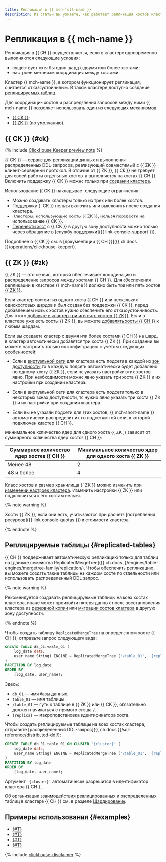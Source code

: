 ```yaml
---
title: Репликация в {{ mch-full-name }}
description: Из статьи вы узнаете, как работает репликация хостов кластера в {{ mch-full-name }}.
---
```


# Репликация в {{ mch-name }}

Репликация в {{ CH }} осуществляется, если в кластере одновременно выполняются следующие условия:

* существует хотя бы один шард с двумя или более хостами;
* настроен механизм координации между хостами.

Кластер {{ mch-name }}, в котором функционирует репликация, считается отказоустойчивым. В таком кластере доступно создание [реплицируемых таблиц](#replicated-tables).

Для координации хостов и распределения запросов между ними {{ mch-name }} позволяет использовать один из следующих механизмов:

* [{{ CK }}](#ck);
* [{{ ZK }}](#zk) (по умолчанию).

## {{ CK }} {#ck}

{% include [ClickHouse Keeper preview note](../../_includes/mdb/mch/note-ck-preview.md) %}

{{ CK }} — сервис для репликации данных и выполнения распределенных DDL-запросов, реализующий совместимый с {{ ZK }} клиент-серверный протокол. В отличие от {{ ZK }}, {{ CK }} не требует для своей работы отдельных хостов, а выполняется на хостах {{ CH }}. Включить поддержку {{ CK }} можно только при [создании кластера](../operations/cluster-create.md).

Использование {{ CK }} накладывает следующие ограничения:

* Можно создавать кластеры только из трех или более хостов.
* Поддержку {{ CK }} нельзя включить или выключить после создания кластера.
* Кластеры, использующие хосты {{ ZK }}, нельзя перевести на использование {{ CK }}.
* [Перенести хост](../operations/host-migration.md) c {{ CK }} в другую зону доступности можно только через обращение в [службу поддержки]({{ link-console-support }}).

Подробнее о {{ CK }} см. в [документации {{ CH }}]({{ ch.docs }}/operations/clickhouse-keeper/).

## {{ ZK }} {#zk}

{{ ZK }} — это сервис, который обеспечивает координацию и распределение запросов между хостами {{ CH }}. Для обеспечения репликации в кластере {{ mch-name }} должно быть [три или пять хостов {{ ZK }}](../qa/cluster-settings.md#zookeeper-hosts-number).

Если кластер состоит из одного хоста {{ CH }} или нескольких однохостовых шардов и был создан без поддержки {{ CK }}, перед добавлением новых хостов нужно обеспечить его отказоустойчивость. Для этого [добавьте в кластер три или пять хостов {{ ZK }}](../operations/zk-hosts.md#add-zk). Если в кластере уже есть хосты {{ ZK }}, вы можете [добавлять хосты {{ CH }}](../operations/hosts.md#add-host) к любым шардам.


Если вы создаете кластер с двумя или более хостами {{ CH }} на шард, в кластер автоматически добавятся три хоста {{ ZK }}. При создании вы можете настроить только их конфигурацию с учетом следующих особенностей:

* Если в [виртуальной сети](../../vpc/concepts/network.md) для кластера есть подсети в каждой из [зон доступности](../../overview/concepts/geo-scope.md), то в каждую подсеть автоматически будет добавлено по одному хосту {{ ZK }}, если не указать настройки этих хостов явно. При необходимости можно явно указать три хоста {{ ZK }} и их настройки при создании кластера.
* Если в виртуальной сети для кластера есть подсети только в некоторых зонах доступности, то нужно явно указать три хоста {{ ZK }} и их настройки при создании кластера.

* Если вы не указали подсети для этих хостов, {{ mch-short-name }} автоматически распределит их по подсетям той сети, к которой подключен кластер {{ CH }}.


Минимальное количество ядер для одного хоста {{ ZK }} зависит от суммарного количества ядер хостов {{ CH }}:

| Суммарное количество ядер хостов {{ CH }} | Минимальное количество ядер для одного хоста {{ ZK }} |
|-------------------------------------------|-------------------------------------------------------|
| Менее 48                                  | 2                                                     |
| 48 и более                                | 4                                                     |

Класс хостов и размер хранилища {{ ZK }} можно изменить при [изменении настроек кластера](../operations/update.md#change-resource-preset). Изменить настройки {{ ZK }} или подключиться к его хостам нельзя.

{% note warning %}

Хосты {{ ZK }}, если они есть, учитываются при расчете [потребления ресурсов]({{ link-console-quotas }}) и стоимости кластера.

{% endnote %}

## Реплицируемые таблицы {#replicated-tables}

{{ CH }} поддерживает автоматическую репликацию только для таблиц на [движке семейства ReplicatedMergeTree]({{ ch.docs }}/engines/table-engines/mergetree-family/replication/). Чтобы обеспечить репликацию, вы можете создать такие таблицы на каждом хосте по отдельности или использовать распределенный DDL-запрос.

{% note warning %}

Рекомендуется создавать реплицируемые таблицы на всех хостах кластера, иначе может произойти потеря данных после восстановления кластера из [резервной копии](backup.md) или [миграции хостов кластера](../operations/host-migration.md) в другую зону доступности.

{% endnote %}

Чтобы создать таблицу `ReplicatedMergeTree` на определенном хосте {{ CH }}, отправьте запрос следующего вида:

```sql
CREATE TABLE db_01.table_01 (
    log_date date,
    user_name String) ENGINE = ReplicatedMergeTree ('/table_01', '{replica}'
)
PARTITION BY log_date
ORDER BY
    (log_date, user_name);
```

Здесь:

* `db_01` — имя базы данных.
* `table_01` — имя таблицы.
* `/table_01` — путь к таблице в {{ ZK }} или {{ CK }}, обязательно должен начинаться с прямого слэша `/`.
* `{replica}` — макроподстановка идентификатора хоста.

Чтобы создать реплицируемые таблицы на всех хостах кластера, отправьте [распределенный DDL-запрос]({{ ch.docs }}/sql-reference/distributed-ddl/):

```sql
CREATE TABLE db_01.table_01 ON CLUSTER '{cluster}' (
    log_date date,
    user_name String) ENGINE = ReplicatedMergeTree ('/table_01', '{replica}'
)
PARTITION BY log_date
ORDER BY
    (log_date, user_name);
```

Аргумент `'{cluster}'` автоматически разрешится в идентификатор кластера {{ CH }}.

Об организации взаимодействия реплицированных и распределенных таблиц в кластере {{ CH }} см. в разделе [Шардирование](sharding.md).

## Примеры использования {#examples}

* [{#T}](../tutorials/rdbms-to-clickhouse.md)
* [{#T}](../tutorials/ydb-to-clickhouse.md)
* [{#T}](../tutorials/object-storage-to-clickhouse.md)
* [{#T}](../tutorials/mysql-to-clickhouse.md)

{% include [clickhouse-disclaimer](../../_includes/clickhouse-disclaimer.md) %}
